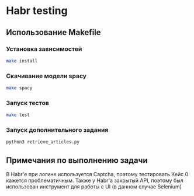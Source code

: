 # Habr testing

## Использование Makefile

### Установка зависимостей
```bash
make install
```

### Скачивание модели spacy
```bash
make spacy
```

### Запуск тестов
```bash
make test
```

### Запуск дополнительного задания
```bash
python3 retrieve_articles.py
```


## Примечания по выполнению задачи

В Habr'e при логине используется Captcha, поэтому тестировать Кейс 0 кажется проблематичным.
Также у Habr'а закрытый API, поэтому был использован инструмент для работы с UI (в данном случае Selenium)


